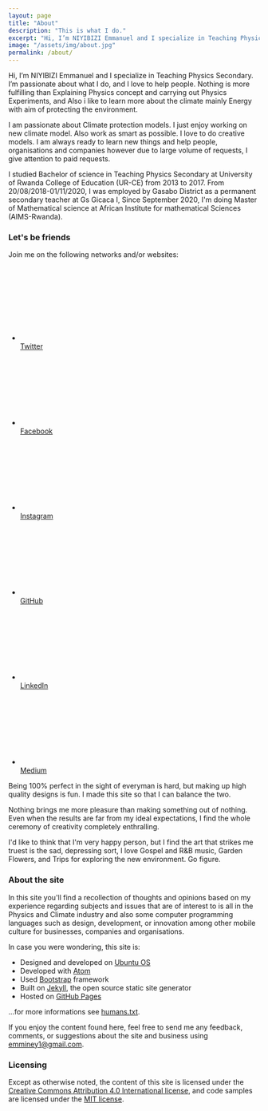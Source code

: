 ```yaml
---
layout: page
title: "About"
description: "This is what I do."
excerpt: "Hi, I’m NIYIBIZI Emmanuel and I specialize in Teaching Physics secondary. I’m passionate about what I do, and I love to help people. Due to the large volume of requests, i give attention to paid requests. "
image: "/assets/img/about.jpg"
permalink: /about/
---
```




Hi, I’m NIYIBIZI Emmanuel and I specialize in Teaching Physics Secondary. I’m passionate about what I do, and I love to help people. Nothing is more fulfilling than Explaining Physics concept and carrying out Physics Experiments, and Also i like to learn more about the climate mainly Energy with aim of protecting the environment.

I am passionate about Climate protection models. I just enjoy working on new climate model. Also work as smart as possible. I love to do creative models. I am always ready to learn new things and help people, organisations and companies however due to large volume of requests, I give attention to paid requests.

I studied Bachelor of science in Teaching Physics Secondary at University of Rwanda College of Education (UR-CE) from 2013 to 2017. From 20/08/2018-01/11/2020, I was employed by Gasabo District as a permanent secondary teacher at Gs Gicaca I, Since September 2020, I'm doing Master of Mathematical science at African Institute for mathematical Sciences (AIMS-Rwanda).


### Let's be friends

Join me on the following networks and/or websites:

<!-- Social links -->
<ul class="social-links">
  <li>
    <a rel="me" href="//twitter.com/emminey4">
      <span class="svg-icon svg-baseline" aria-hidden="true">
        <svg><use xlink:href="/assets/icons/icons.min.svg#icon-twitter"></use></svg>
      </span><br><span class="label">Twitter</span>
    </a>
  </li>
  <li>
    <a rel="me" href="//www.facebook.com/emmanuel.niyibizi.54/?ref=page_internal">
      <span class="svg-icon svg-baseline" aria-hidden="true">
        <svg><use xlink:href="/assets/icons/icons.min.svg#icon-facebook"></use></svg>
      </span><br><span class="label">Facebook</span>
    </a>
  </li>
  <li>
     <a rel="me" href="//instagram.com/azamukedenish">
      <span class="svg-icon svg-baseline" aria-hidden="true">
        <svg><use xlink:href="/assets/icons/icons.min.svg#icon-instagram"></use></svg>
      </span><br><span class="label">Instagram</span>
    </a>
  </li>
  <li>
    <a rel="me" href="//github.com/emminey">
      <span class="svg-icon svg-baseline" aria-hidden="true">
        <svg><use xlink:href="/assets/icons/icons.min.svg#icon-github"></use></svg>
      </span><br><span class="label">GitHub</span>
    </a>
  </li>
  
  <li>
    <a rel="me" href="//linkedin.com/in/Niyibizi Emmanuel
42b465145/">
      <span class="svg-icon svg-baseline" aria-hidden="true">
        <svg><use xlink:href="/assets/icons/icons.min.svg#icon-linkedin"></use></svg>
      </span><br><span class="label">LinkedIn</span>
    </a>
  </li>
 
  
  <li>
    <a rel="me" href="//medium.com/@Niyibizi Emmanuel">
      <span class="svg-icon svg-baseline" aria-hidden="true">
        <svg><use xlink:href="/assets/icons/icons.min.svg#icon-medium"></use></svg>
      </span><br><span class="label">Medium</span>
    </a>
  </li>
</ul>



Being 100% perfect in the sight of everyman is hard, but making up high quality designs is fun. I made this site so that I can balance the two.

Nothing brings me more pleasure than making something out of nothing. Even when the results are far from my ideal expectations, I find the whole ceremony of creativity completely enthralling.

I'd like to think that I'm very happy person, but I find the art that strikes me truest is the sad, depressing sort, I love Gospel and R&B music, Garden Flowers, and Trips for exploring the new environment. Go figure.

### About the site

In this site you'll find a recollection of thoughts and opinions based on my experience regarding subjects and issues that are of interest to is all in the Physics and Climate industry and also some computer programming languages such as design, development, or innovation among other mobile culture for businesses, companies and organisations.

In case you were wondering, this site is:

* Designed and developed on [Ubuntu OS](http://www.ubuntu.com/)
* Developed with [Atom](http://atom.io/)
* Used [Bootstrap](http://getbootstrap.com/) framework
* Built on [Jekyll](http://jekyllrb.com/), the open source static site generator
* Hosted on [GitHub Pages](http://pages.github.com/)

...for more informations see [humans.txt](/humans.txt).

If you enjoy the content found here, feel free to send me any feedback, comments, or suggestions about the site and business using emminey1@gmail.com.

### Licensing

Except as otherwise noted, the content of this site is licensed under the <a rel="license cc:license" href="//creativecommons.org/licenses/by/4.0/">Creative Commons Attribution 4.0 International license</a>, and code samples are licensed under the <a rel="license" href="//raw.githubusercontent.com/MilanAryal/milanaryal.github.io/master/LICENSE">MIT license</a>.
